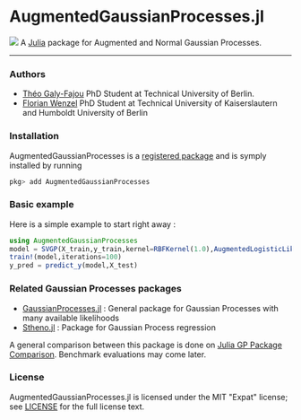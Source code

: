 # AugmentedGaussianProcesses.jl
[![](https://img.shields.io/badge/docs-stable-blue.svg)](https://theogf.github.io/AugmentedGaussianProcesses.jl/stable)
A [Julia](http://julialang.org) package for Augmented and Normal Gaussian Processes.

---

### Authors
- [Théo Galy-Fajou](https://theogf.github.io) PhD Student at Technical University of Berlin.
- [Florian Wenzel](http://www.florian-wenzel.de) PhD Student at Technical University of Kaiserslautern and Humboldt University of Berlin

### Installation

AugmentedGaussianProcesses is a [registered package](http://pkg.julialang.org) and is symply installed by running
```julia
pkg> add AugmentedGaussianProcesses
```

### Basic example

Here is a simple example to start right away :
```julia
using AugmentedGaussianProcesses
model = SVGP(X_train,y_train,kernel=RBFKernel(1.0),AugmentedLogisticLikelihood(),AnalyticInference(),m=50)
train!(model,iterations=100)
y_pred = predict_y(model,X_test)
```

### Related Gaussian Processes packages

- [GaussianProcesses.jl](https://github.com/STOR-i/GaussianProcesses.jl) : General package for Gaussian Processes with many available likelihoods
- [Stheno.jl](https://github.com/willtebbutt/Stheno.jl) : Package for Gaussian Process regression

A general comparison between this package is done on [Julia GP Package Comparison](@ref). Benchmark evaluations may come later.

### License
AugmentedGaussianProcesses.jl is licensed under the MIT "Expat" license; see
[LICENSE](https://github.com/theogf/AugmentedGaussianProcesses.jl/LICENSE.md) for
the full license text.
